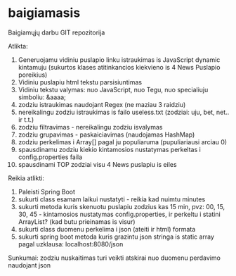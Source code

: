 # baigiamasis
Baigiamųjų darbu GIT repozitorija

Atlikta:
1. Generuojamu vidiniu puslapio linku istraukimas is JavaScript dynamic kintamuju (sukurtos klases atitinkancios kiekvieno is 4 News Puslapio poreikius) 
2. Vidiniu puslapiu html tekstu parsisiuntimas
3. Vidiniu tekstu valymas: nuo JavaScript, nuo Tegu, nuo specialiuju simboliu: &aaaa;
4. zodziu istraukimas naudojant Regex (ne maziau 3 raidziu)
5. nereikalingu zodziu istraukimas is failo useless.txt (zodziai: uju, bet, net.. ir t.t.)
6. zodziu filtravimas - nereikalingu zodziu isvalymas
7. zodziu grupavimas - paskaiciavimas (naudojamas HashMap)
8. zodziu perkelimas i Array[] pagal ju populiaruma (pupuliariausi arciau 0)
9. spausdinamu zodziu kiekio kintamosios nustatymas perkeltas i config.properties faila
10. spausdinami TOP zodziai visu 4 News puslapiu is eiles
 

Reikia atlikti:
1. Paleisti Spring Boot
2. sukurti class esamam laikui nustatyti - reikia kad nuimtu minutes 
3. sukurti metoda kuris skenuotu puslapiu zodzius kas 15 min, pvz: 00, 15, 30, 45 - kintamosios nustatymas config.properties, ir perkeltu i statini ArrayList? (kad butu prieinamas is visur)
4. sukurti class duomenu perkelima i json (ateiti ir html) formata
5. sukurti spring boot metoda kuris grazintu json stringa is static array pagal uzklausa: localhost:8080/json

Sunkumai: zodziu nuskaitimas turi veikti atskirai nuo duomenu perdavimo naudojant json 
